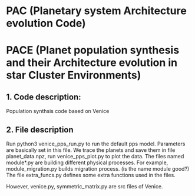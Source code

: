 # PAC (Planetary system Architecture evolution Code) 
# PACE (Planet population synthesis and their Architecture evolution in star Cluster Environments)
## 1. Code description:
Population synthsis code based on Venice

## 2. File description
Run python3 venice_pps_run.py to run the default pps model. Parameters are basically set in this file. We trace the planets and save them in file planet_data.npz, run venice_pps_plot.py to plot the data.
The files named module*.py are building different physical processes. For example, module_migration.py builds migration process. (is the name module good?)
The file extra_funcs.py defines some extra functions used in the files. 

However, venice.py, symmetric_matrix.py are src files of Venice.
